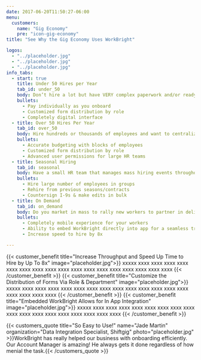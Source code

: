 ```yaml
---
date: 2017-06-20T11:50:27-06:00
menu:
  customers:
    name: "Gig Economy"
    pre: "icon-gig-economy"
title: "See Why the Gig Economy Uses WorkBright"

logos:
  - "../placeholder.jpg"
  - "../placeholder.jpg"
  - "../placeholder.jpg"
info_tabs:
  - start: true
    title: Under 50 Hires per Year
    tab_id: under_50
    body: Don’t hire a lot but have VERY complex paperwork and/or ready to go digital? WorkBright can help!
    bullets:
      - Pay individually as you onboard
      - Customized form distribution by role 
      - Completely digital interface
  - title: Over 50 Hires Per Year
    tab_id: over_50
    body: Hire hundreds or thousands of employees and want to centralize your HR? WorkBright is made for you!
    bullets:
      - Accurate budgeting with blocks of employees
      - Customized form distribution by role
      - Advanced user permissions for large HR teams
  - title: Seasonal Hiring
    tab_id: seasonal
    body: Have a small HR team that manages mass hiring events throughout the year? WorkBright meets your needs!
    bullets:
      - Hire large number of employees in groups
      - Rehire from previous seasons/contracts
      - Countersign I-9s & make edits in bulk 
  - title: On Demand
    tab_id: on_demand
    body: Do you market in mass to rally new workers to partner in delivering items, covering shifts, accomplishing tasks, etc.? WorkBright is here for you!
    bullets:
      - Completely mobile experience for your workers
      - Ability to embed WorkBright directly into app for a seamless transition
      - Increase speed to hire by 8x

---
```

{{< customer_benefit title="Increase Throughput and Speed Up Time to Hire by Up To 8x" image="placeholder.jpg">}}
  xxxxx xxxx xxxx xxxx xxxx xxxx xxxx xxxx xxxx xxxx xxxx xxxx xxxx xxxx xxxx xxxx xxxx xxxx
{{< /customer_benefit >}}
{{< customer_benefit title="Customize the Distribution of Forms Via Role & Department" image="placeholder.jpg">}}
  xxxxx xxxx xxxx xxxx xxxx xxxx xxxx xxxx xxxx xxxx xxxx xxxx xxxx xxxx xxxx xxxx xxxx xxxx
{{< /customer_benefit >}}
{{< customer_benefit title="Embedded WorkBright Allows for In App Integration" image="placeholder.jpg">}}
  xxxxx xxxx xxxx xxxx xxxx xxxx xxxx xxxx xxxx xxxx xxxx xxxx xxxx xxxx xxxx xxxx xxxx xxxx
{{< /customer_benefit >}}

{{< customers_quote title="So Easy to Use!" name="Jade Martin" organization="Data Integration Specialist, Shiftgig" photo="placeholder.jpg" >}}WorkBright has really helped our business with onboarding efficiently. Our Account Manager is amazing! He always gets it done regardless of how menial the task.{{< /customers_quote >}}